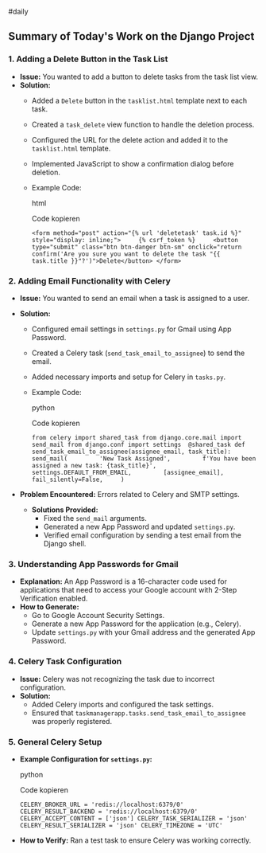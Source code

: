 
#daily 
## Summary of Today's Work on the Django Project

### 1. **Adding a Delete Button in the Task List**

- **Issue:** You wanted to add a button to delete tasks from the task list view.
- **Solution:**
    - Added a `Delete` button in the `tasklist.html` template next to each task.
        
    - Created a `task_delete` view function to handle the deletion process.
        
    - Configured the URL for the delete action and added it to the `tasklist.html` template.
        
    - Implemented JavaScript to show a confirmation dialog before deletion.
        
    - Example Code:
        
        html
        
        Code kopieren
        
        `<form method="post" action="{% url 'deletetask' task.id %}" style="display: inline;">     {% csrf_token %}     <button type="submit" class="btn btn-danger btn-sm" onclick="return confirm('Are you sure you want to delete the task "{{ task.title }}"?')">Delete</button> </form>`
        

### 2. **Adding Email Functionality with Celery**

- **Issue:** You wanted to send an email when a task is assigned to a user.
    
- **Solution:**
    
    - Configured email settings in `settings.py` for Gmail using App Password.
        
    - Created a Celery task (`send_task_email_to_assignee`) to send the email.
        
    - Added necessary imports and setup for Celery in `tasks.py`.
        
    - Example Code:
        
        python
        
        Code kopieren
        
        `from celery import shared_task from django.core.mail import send_mail from django.conf import settings  @shared_task def send_task_email_to_assignee(assignee_email, task_title):     send_mail(         'New Task Assigned',         f'You have been assigned a new task: {task_title}',         settings.DEFAULT_FROM_EMAIL,         [assignee_email],         fail_silently=False,     )`
        
- **Problem Encountered:** Errors related to Celery and SMTP settings.
    
    - **Solutions Provided:**
        - Fixed the `send_mail` arguments.
        - Generated a new App Password and updated `settings.py`.
        - Verified email configuration by sending a test email from the Django shell.

### 3. **Understanding App Passwords for Gmail**

- **Explanation:** An App Password is a 16-character code used for applications that need to access your Google account with 2-Step Verification enabled.
- **How to Generate:**
    - Go to Google Account Security Settings.
    - Generate a new App Password for the application (e.g., Celery).
    - Update `settings.py` with your Gmail address and the generated App Password.

### 4. **Celery Task Configuration**

- **Issue:** Celery was not recognizing the task due to incorrect configuration.
- **Solution:**
    - Added Celery imports and configured the task settings.
    - Ensured that `taskmanagerapp.tasks.send_task_email_to_assignee` was properly registered.

### 5. **General Celery Setup**

- **Example Configuration for `settings.py`:**
    
    python
    
    Code kopieren
    
    `CELERY_BROKER_URL = 'redis://localhost:6379/0' CELERY_RESULT_BACKEND = 'redis://localhost:6379/0' CELERY_ACCEPT_CONTENT = ['json'] CELERY_TASK_SERIALIZER = 'json' CELERY_RESULT_SERIALIZER = 'json' CELERY_TIMEZONE = 'UTC'`
    
- **How to Verify:** Ran a test task to ensure Celery was working correctly.
